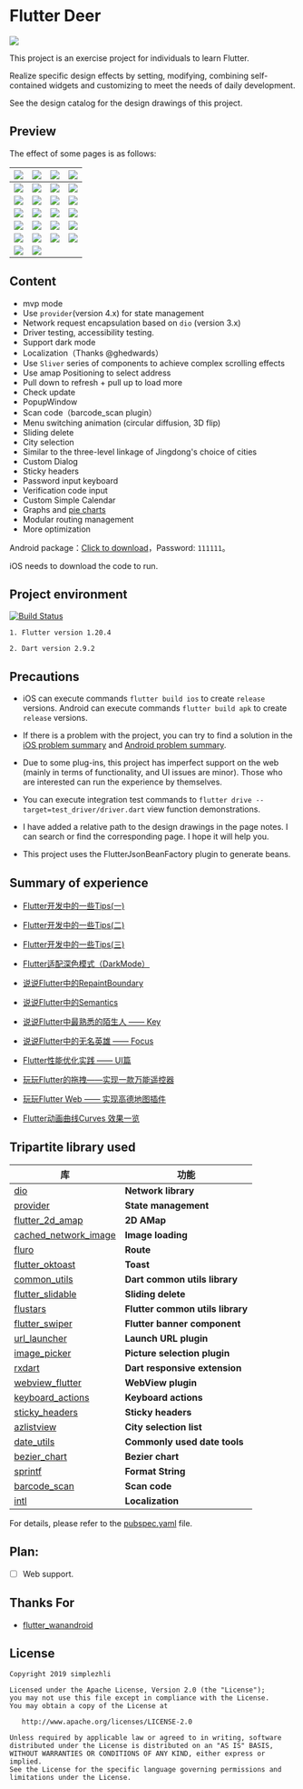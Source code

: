 # Flutter Deer

<img src="preview/logo.jpg"/>

This project is an exercise project for individuals to learn Flutter.

Realize specific design effects by setting, modifying, combining self-contained widgets and customizing to meet the needs of daily development.

See the design catalog for the design drawings of this project.

## Preview

The effect of some pages is as follows:

| ![](./preview/Screenshot_1.png)    |  ![](./preview/Screenshot_2.png)    | ![](./preview/Screenshot_3.png)   |  ![](./preview/Screenshot_4.png)   |
| :--------------------------------: | :---------------------------------: | :-------------------------------: | :-------------------------------:  |
| ![](./preview/Screenshot_5.png)    |  ![](./preview/Screenshot_6.png)    | ![](./preview/Screenshot_7.png)   |  ![](./preview/Screenshot_8.png)   |
| ![](./preview/Screenshot_9.png)    |  ![](./preview/Screenshot_10.png)   | ![](./preview/Screenshot_11.png)  |  ![](./preview/Screenshot_12.png)  |
| ![](./preview/Screenshot_13.png)   |  ![](./preview/Screenshot_14.png)   | ![](./preview/Screenshot_15.png)  |  ![](./preview/Screenshot_17.png)  |
| ![](./preview/Screenshot_18.png)   |  ![](./preview/Screenshot_19.png)   | ![](./preview/Screenshot_20.png)  |  ![](./preview/Screenshot_21.png)  |
| ![](./preview/Screenshot_22.jpg)   |  ![](./preview/Screenshot_23.jpg)   | ![](./preview/Screenshot_24.jpg)  |  ![](./preview/Screenshot_25.jpg)  |
| ![](./preview/Screenshot_26.jpg)   |  ![](./preview/Screenshot_27.jpg)   |  |  |

## Content

* mvp mode
* Use `provider`(version 4.x) for state management
* Network request encapsulation based on `dio` (version 3.x)
* Driver testing, accessibility testing.
* Support dark mode
* Localization（Thanks @ghedwards）  
* Use `Sliver` series of components to achieve complex scrolling effects
* Use amap Positioning to select address
* Pull down to refresh + pull up to load more
* Check update
* PopupWindow
* Scan code（barcode_scan plugin）
* Menu switching animation (circular diffusion, 3D flip)
* Sliding delete
* City selection
* Similar to the three-level linkage of Jingdong's choice of cities
* Custom Dialog
* Sticky headers
* Password input keyboard
* Verification code input
* Custom Simple Calendar
* Graphs and [pie charts](https://dartpad.cn/d06f8f737d6eb2d87978eb2d14b87864)
* Modular routing management
* More optimization


Android package：[Click to download](https://www.pgyer.com/gYXj)，Password: `111111`。

iOS needs to download the code to run.

## Project environment

[![Build Status](https://github.com/simplezhli/flutter_deer/workflows/flutter_deer%20driver/badge.svg?branch=master)](https://github.com/simplezhli/flutter_deer/actions?query=workflow%3A%22flutter_deer+driver%22+branch%3Amaster)

    1. Flutter version 1.20.4
     
    2. Dart version 2.9.2

## Precautions

- iOS can execute commands `flutter build ios` to create `release` versions. Android can execute commands `flutter build apk` to create `release` versions.

- If there is a problem with the project, you can try to find a solution in the [iOS problem summary](./doc/iOS问题汇总.md) and [Android problem summary](./doc/Android问题汇总.md).

- Due to some plug-ins, this project has imperfect support on the web (mainly in terms of functionality, and UI issues are minor). Those who are interested can run the experience by themselves.
        
- You can execute integration test commands to `flutter drive --target=test_driver/driver.dart` view function demonstrations.

- I have added a relative path to the design drawings in the page notes. I can search or find the corresponding page. I hope it will help you.

- This project uses the FlutterJsonBeanFactory plugin to generate beans. 

## Summary of experience

- [Flutter开发中的一些Tips(一)](https://weilu.blog.csdn.net/article/details/90546727)

- [Flutter开发中的一些Tips(二)](https://weilu.blog.csdn.net/article/details/94849020)

- [Flutter开发中的一些Tips(三)](https://weilu.blog.csdn.net/article/details/100108123)

- [Flutter适配深色模式（DarkMode）](https://weilu.blog.csdn.net/article/details/102531559)

- [说说Flutter中的RepaintBoundary](https://weilu.blog.csdn.net/article/details/103452637)

- [说说Flutter中的Semantics](https://weilu.blog.csdn.net/article/details/103823259)

- [说说Flutter中最熟悉的陌生人 —— Key](https://weilu.blog.csdn.net/article/details/104745624)

- [说说Flutter中的无名英雄 —— Focus](https://weilu.blog.csdn.net/article/details/107132031)

- [Flutter性能优化实践 —— UI篇](https://weilu.blog.csdn.net/article/details/106046434)

- [玩玩Flutter的拖拽——实现一款万能遥控器](https://weilu.blog.csdn.net/article/details/105237677)

- [玩玩Flutter Web —— 实现高德地图插件](https://weilu.blog.csdn.net/article/details/106465792)

- [Flutter动画曲线Curves 效果一览](https://weilu.blog.csdn.net/article/details/95632571)
    
## Tripartite library used

| 库                         | 功能             |
| -------------------------- | --------------- |
| [dio](https://github.com/flutterchina/dio)                            | **Network library**       |
| [provider](https://github.com/rrousselGit/provider)                   | **State management**     |
| [flutter_2d_amap](https://github.com/simplezhli/flutter_2d_amap)      | **2D AMap**   |
| [cached_network_image](https://github.com/renefloor/flutter_cached_network_image)       | **Image loading**       |
| [fluro](https://github.com/theyakka/fluro)                            | **Route**     |
| [flutter_oktoast](https://github.com/OpenFlutter/flutter_oktoast)     | **Toast**        |
| [common_utils](https://github.com/Sky24n/common_utils)                | **Dart common utils library**     |
| [flutter_slidable](https://github.com/letsar/flutter_slidable)        | **Sliding delete**     |
| [flustars](https://github.com/Sky24n/flustars)                        | **Flutter common utils library**       |
| [flutter_swiper](https://github.com/best-flutter/flutter_swiper)      | **Flutter banner component**       |
| [url_launcher](https://github.com/flutter/plugins/tree/master/packages/url_launcher)   | **Launch URL plugin**       |
| [image_picker](https://github.com/flutter/plugins/tree/master/packages/image_picker)   | **Picture selection plugin** |
| [rxdart](https://github.com/ReactiveX/rxdart)                         | **Dart responsive extension** |
| [webview_flutter](https://github.com/flutter/plugins/tree/master/packages/webview_flutter)    | **WebView plugin**       |
| [keyboard_actions](https://github.com/diegoveloper/flutter_keyboard_actions)                  | **Keyboard actions**       |
| [sticky_headers](https://github.com/fluttercommunity/flutter_sticky_headers)   | **Sticky headers**       |
| [azlistview](https://github.com/flutterchina/azlistview)              | **City selection list**   |
| [date_utils](https://github.com/apptreesoftware/date_utils)           | **Commonly used date tools** |
| [bezier_chart](https://github.com/aeyrium/bezier-chart)               | **Bezier chart**       |
| [sprintf](https://github.com/Naddiseo/dart-sprintf)                   | **Format String**   |
| [barcode_scan](https://github.com/apptreesoftware/flutter_barcode_reader)     | **Scan code** |
| [intl](https://github.com/dart-lang/intl)     | **Localization** |

For details, please refer to the [pubspec.yaml](https://github.com/simplezhli/flutter_deer/blob/master/pubspec.yaml) file.  

## Plan:

* [ ] Web support.

## Thanks For

- [flutter_wanandroid](https://github.com/Sky24n/flutter_wanandroid)

## License

	Copyright 2019 simplezhli

    Licensed under the Apache License, Version 2.0 (the "License");
    you may not use this file except in compliance with the License.
    You may obtain a copy of the License at

       http://www.apache.org/licenses/LICENSE-2.0

    Unless required by applicable law or agreed to in writing, software
    distributed under the License is distributed on an "AS IS" BASIS,
    WITHOUT WARRANTIES OR CONDITIONS OF ANY KIND, either express or implied.
    See the License for the specific language governing permissions and
    limitations under the License.
